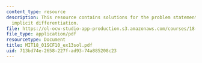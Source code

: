 ```yaml
---
content_type: resource
description: This resource contains solutions for the problem statements related to
  implicit differentiation.
file: https://ol-ocw-studio-app-production.s3.amazonaws.com/courses/18-01sc-single-variable-calculus-fall-2010/713bd74e2658227fad9374a885208c23_MIT18_01SCF10_ex13sol.pdf
file_type: application/pdf
resourcetype: Document
title: MIT18_01SCF10_ex13sol.pdf
uid: 713bd74e-2658-227f-ad93-74a885208c23
---
```

